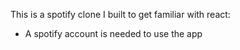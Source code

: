 This is a spotify clone I built to get familiar with react:

- A spotify account is needed to use the app
